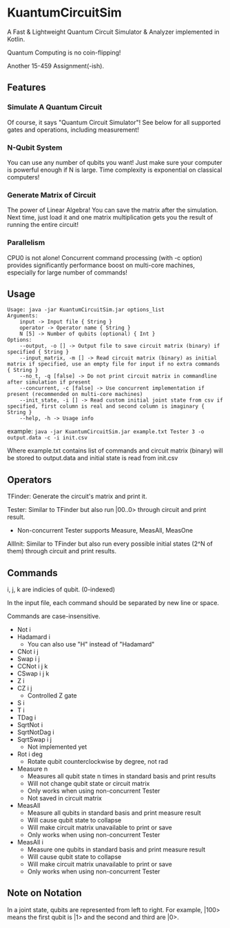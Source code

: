 # KuantumCircuitSim

A Fast & Lightweight Quantum Circuit Simulator & Analyzer implemented in Kotlin.

Quantum Computing is no coin-flipping!

Another 15-459 Assignment(-ish).

## Features
### Simulate A Quantum Circuit
Of course, it says "Quantum Circuit Simulator"! See below for all supported gates and operations, including measurement!

### N-Qubit System
You can use any number of qubits you want! Just make sure your computer is powerful enough if N is large. Time complexity is exponential on classical computers!

### Generate Matrix of Circuit
The power of Linear Algebra! You can save the matrix after the simulation. Next time, just load it and one matrix multiplication gets you the result of running the entire circuit!

### Parallelism
CPU0 is not alone! Concurrent command processing (with -c option) provides significantly performance boost on multi-core machines, especially for large number of commands!

## Usage

```
Usage: java -jar KuantumCircuitSim.jar options_list
Arguments: 
    input -> Input file { String }
    operator -> Operator name { String }
    N [5] -> Number of qubits (optional) { Int }
Options: 
    --output, -o [] -> Output file to save circuit matrix (binary) if specified { String }
    --input_matrix, -m [] -> Read circuit matrix (binary) as initial matrix if specified, use an empty file for input if no extra commands { String }
    --no_t, -q [false] -> Do not print circuit matrix in commandline after simulation if present 
    --concurrent, -c [false] -> Use concurrent implementation if present (recommended on multi-core machines) 
    --init_state, -i [] -> Read custom initial joint state from csv if specified, first column is real and second column is imaginary { String }
    --help, -h -> Usage info 
```

example: ```java -jar KuantumCircuitSim.jar example.txt Tester 3 -o output.data -c -i init.csv```

Where example.txt contains list of commands and circuit matrix (binary) will be stored to output.data and initial state is read from init.csv

## Operators

TFinder: Generate the circuit's matrix and print it.

Tester: Similar to TFinder but also run |00..0> through circuit and print result.
- Non-concurrent Tester supports Measure, MeasAll, MeasOne

AllInit: Similar to TFinder but also run every possible initial states (2^N of them) through circuit and print results.

## Commands
i, j, k are indicies of qubit. (0-indexed)

In the input file, each command should be separated by new line or space.

Commands are case-insensitive.

- Not i
- Hadamard i
    + You can also use "H" instead of "Hadamard"
- CNot i j
- Swap i j
- CCNot i j k
- CSwap i j k
- Z i
- CZ i j
    + Controlled Z gate
- S i
- T i
- TDag i
- SqrtNot i
- SqrtNotDag i
- SqrtSwap i j
    + Not implemented yet
- Rot i deg
    + Rotate qubit counterclockwise by degree, not rad
- Measure n
    + Measures all qubit state n times in standard basis and print results
    + Will not change qubit state or circuit matrix
    + Only works when using non-concurrent Tester
    + Not saved in circuit matrix
- MeasAll
    + Measure all qubits in standard basis and print measure result
    + Will cause qubit state to collapse
    + Will make circuit matrix unavailable to print or save
    + Only works when using non-concurrent Tester
- MeasAll i
    + Measure one qubits in standard basis and print measure result
    + Will cause qubit state to collapse
    + Will make circuit matrix unavailable to print or save
    + Only works when using non-concurrent Tester
    
## Note on Notation

In a joint state, qubits are represented from left to right. For example, |100> means the first qubit is |1> and the second and third are |0>.